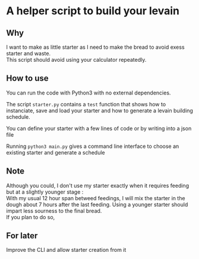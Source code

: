 # A helper script to build your levain

## Why
I want to make as little starter as I need to make the bread to avoid exess starter and waste.  
This script should avoid using your calculator repeatedly.

## How to use
You can run the code with Python3 with no external dependencies.

The script `starter.py` contains a `test` function that shows how to instanciate, save and load your starter and how to generate a levain building schedule.

You can define your starter with a few lines of code or by writing into a json file

Running `python3 main.py` gives a command line interface to choose an existing starter and generate a schedule 

## Note
Although you could, I don't use my starter exactly when it requires feeding but at a slightly younger stage :  
With my usual 12 hour span betweed feedings, I will mix the starter in the dough about 7 hours after the last feeding. Using a younger starter should impart less sourness to the final bread.  
If you plan to do so, 

## For later
Improve the CLI and allow starter creation from it